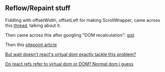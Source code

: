 ## Reflow/Repaint stuff

Fiddling with offsetWidth, offsetLeft for making ScrollWrapper, came across this [thread](https://stackoverflow.com/a/1836841/3248247), talking about it.

Then came across this after googling "DOM recalculation": [gist](https://gist.github.com/paulirish/5d52fb081b3570c81e3a)

Then this [sitepoint article](https://www.sitepoint.com/10-ways-minimize-reflows-improve-performance/)

[But wait doesn't react's virtual dom exactly tackle this problem?](https://hashnode.com/post/the-one-thing-that-no-one-properly-explains-about-react-why-virtual-dom-cisczhfj41bmssp53mvfwmgrq)

[Do react refs refer to virtual dom or DOM? Normal dom i guess](https://stackoverflow.com/questions/44488816/in-react-do-refs-reference-the-virtual-dom-or-the-actual-dom)
